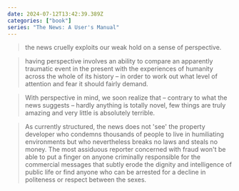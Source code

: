 ```yaml
---
date: 2024-07-12T13:42:39.389Z
categories: ["book"]
series: "The News: A User's Manual"
---
```

> the news cruelly exploits our weak hold on a sense of perspective.

> having perspective involves an ability to compare an apparently traumatic event in the present with the experiences of humanity across the whole of its history – in order to work out what level of attention and fear it should fairly demand.

> With perspective in mind, we soon realize that – contrary to what the news suggests – hardly anything is totally novel, few things are truly amazing and very little is absolutely terrible.

> As currently structured, the news does not 'see' the property developer who condemns thousands of people to live in humiliating environments but who nevertheless breaks no laws and steals no money. The most assiduous reporter concerned with fraud won't be able to put a finger on anyone criminally responsible for the commercial messages that subtly erode the dignity and intelligence of public life or find anyone who can be arrested for a decline in politeness or respect between the sexes.
